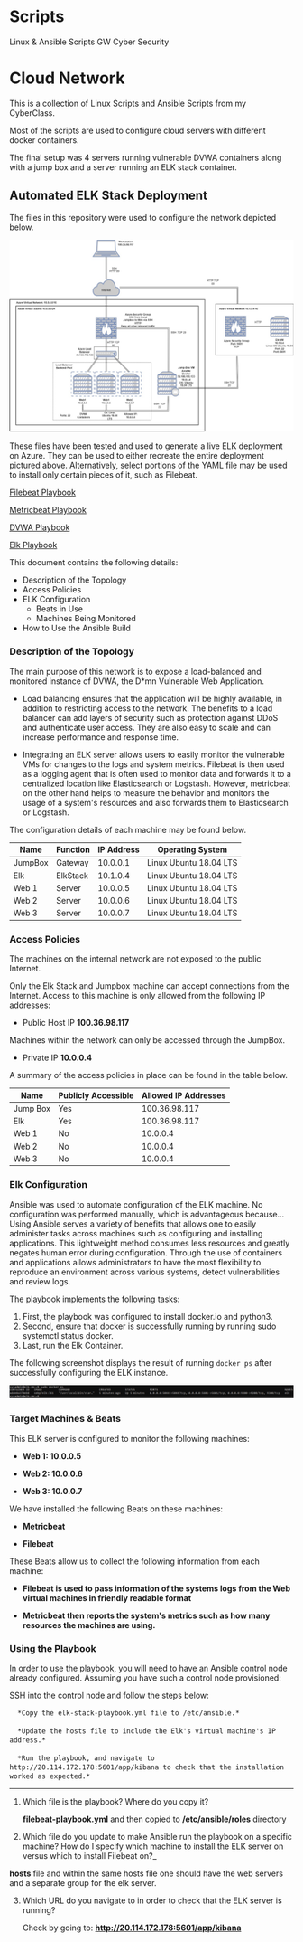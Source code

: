 # Scripts
Linux &amp; Ansible Scripts GW Cyber Security
# Cloud Network
This is a collection of Linux Scripts and Ansible Scripts from my CyberClass.

Most of the scripts are used to configure cloud servers with different docker containers.

The final setup was 4 servers running vulnerable DVWA containers along with a jump box and a server running an ELK stack container.

## Automated ELK Stack Deployment

The files in this repository were used to configure the network depicted below.

![](https://github.com/pdanny90/p_dan/blob/main/diagrams/Diagram_1.jpg)

These files have been tested and used to generate a live ELK deployment on Azure. They can be used to either recreate the entire deployment pictured above. Alternatively, select portions of the YAML file may be used to install only certain pieces of it, such as Filebeat.

[Filebeat Playbook](https://github.com/pdanny90/p_dan/blob/main/ansible/roles/filebeat-playbook.yml)

[Metricbeat Playbook](https://github.com/pdanny90/p_dan/blob/main/ansible/roles/metricbeat-playbook.yml)

[DVWA Playbook](https://github.com/pdanny90/p_dan/blob/main/ansible/pentest.yml)

[Elk Playbook](https://github.com/pdanny90/p_dan/blob/main/ansible/install-elk.yml)

This document contains the following details:
- Description of the Topology
- Access Policies
- ELK Configuration
  - Beats in Use
  - Machines Being Monitored
- How to Use the Ansible Build


### Description of the Topology

The main purpose of this network is to expose a load-balanced and monitored instance of DVWA, the D*mn Vulnerable Web Application.

- Load balancing ensures that the application will be highly available, in addition to restricting access to the network.
The benefits to a load balancer can add layers of security such as protection against DDoS and authenticate user access. They are also easy to scale and can increase performance and response time.

- Integrating an ELK server allows users to easily monitor the vulnerable VMs for changes to the logs and system metrics.
Filebeat is then used as a logging agent that is often used to monitor data and forwards it to a centralized location like Elasticsearch or Logstash. However, metricbeat on the other hand helps to measure the behavior and monitors the usage of a system's resources and also forwards them to Elasticsearch or Logstash.

The configuration details of each machine may be found below.

| Name     | Function | IP Address | Operating System |
|----------|----------|------------|------------------|
| JumpBox  | Gateway  | 10.0.0.1   | Linux  Ubuntu 18.04 LTS |
| Elk      | ElkStack | 10.1.0.4   | Linux  Ubuntu 18.04 LTS |
| Web 1    | Server   | 10.0.0.5   | Linux  Ubuntu 18.04 LTS |
| Web 2    | Server   | 10.0.0.6   | Linux  Ubuntu 18.04 LTS |
| Web 3    | Server   | 10.0.0.7   | Linux  Ubuntu 18.04 LTS |

### Access Policies

The machines on the internal network are not exposed to the public Internet. 

Only the Elk Stack and Jumpbox machine can accept connections from the Internet. Access to this machine is only allowed from the following IP addresses:
  
-  Public Host IP **100.36.98.117**

Machines within the network can only be accessed through the JumpBox.
  
-  Private IP **10.0.0.4**

A summary of the access policies in place can be found in the table below.

| Name     | Publicly Accessible | Allowed IP Addresses |
|----------|---------------------|----------------------|
| Jump Box | Yes                 | 100.36.98.117        |
| Elk      | Yes                 | 100.36.98.117        |
| Web 1    | No                  | 10.0.0.4             |
| Web 2    | No                  | 10.0.0.4             |
| Web 3    | No                  | 10.0.0.4             |

### Elk Configuration

Ansible was used to automate configuration of the ELK machine. No configuration was performed manually, which is advantageous because...
Using Ansible serves a variety of benefits that allows one to easily administer tasks across machines such as configuring and installing applications. This lightweight method consumes less resources and greatly negates human error during configuration. Through the use of containers and applications allows administrators to have the most flexibility to reproduce an environment across various systems, detect vulnerabilities and review logs.

The playbook implements the following tasks:

1. First, the playbook was configured to install docker.io and python3.
2. Second, ensure that docker is successfully running by running sudo systemctl status docker.
3. Last, run the Elk Container.

The following screenshot displays the result of running `docker ps` after successfully configuring the ELK instance.

![](https://github.com/pdanny90/p_dan/blob/main/elk_images/elk.png)

### Target Machines & Beats
This ELK server is configured to monitor the following machines:

- **Web 1: 10.0.0.5**

- **Web 2: 10.0.0.6**

- **Web 3: 10.0.0.7**

We have installed the following Beats on these machines:

- **Metricbeat**

- **Filebeat**

These Beats allow us to collect the following information from each machine:

- **Filebeat is used to pass information of the systems logs from the Web virtual machines in friendly readable format**

- **Metricbeat then reports the system's metrics such as how many resources the machines are using.**


### Using the Playbook
In order to use the playbook, you will need to have an Ansible control node already configured. Assuming you have such a control node provisioned: 

SSH into the control node and follow the steps below:
  
      *Copy the elk-stack-playbook.yml file to /etc/ansible.*
  
      *Update the hosts file to include the Elk's virtual machine's IP address.*
  
      *Run the playbook, and navigate to http://20.114.172.178:5601/app/kibana to check that the installation worked as expected.*

---

1. Which file is the playbook? Where do you copy it?
  
    **filebeat-playbook.yml** and then copied to **/etc/ansible/roles** directory

2. Which file do you update to make Ansible run the playbook on a specific machine? How do I specify which machine to install the ELK server on versus which to install Filebeat on?_ 

  **hosts** file and within the same hosts file one should have the web servers and a separate group for the elk server.

3. Which URL do you navigate to in order to check that the ELK server is running?
  
    Check by going to: **http://20.114.172.178:5601/app/kibana**
